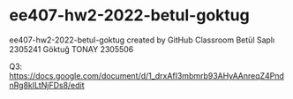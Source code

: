 # ee407-hw2-2022-betul-goktug
ee407-hw2-2022-betul-goktug created by GitHub Classroom
Betül Saplı 2305241
Göktuğ TONAY 2305506

Q3: https://docs.google.com/document/d/1_drxAfI3mbmrb93AHyAAnreqZ4PndnRg8kILtNjFDs8/edit
